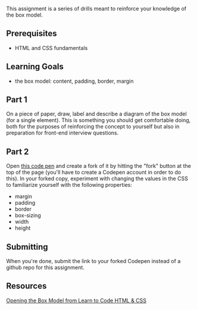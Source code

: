 This assignment is a series of drills meant to reinforce your knowledge of the box model.

## Prerequisites
* HTML and CSS fundamentals

## Learning Goals
* the box model: content, padding, border, margin

## Part 1

On a piece of paper, draw, label and describe a diagram of the box model (for a single element).  This is something you should get comfortable doing, both for the purposes of reinforcing the concept to yourself but also in preparation for front-end interview questions.

## Part 2

Open [this code pen](http://codepen.io/fightingtheboss/pen/VKNXgE) and create a fork of it by hitting the "fork" button at the top of the page (you'll have to create a Codepen account in order to do this).  In your forked copy, experiment with changing the values in the CSS to familiarize yourself with the following properties:

* margin
* padding
* border
* box-sizing
* width
* height

## Submitting

When you're done, submit the link to your forked Codepen instead of a github repo for this assignment.

## Resources

[Opening the Box Model from Learn to Code HTML & CSS](http://learn.shayhowe.com/html-css/opening-the-box-model/)
